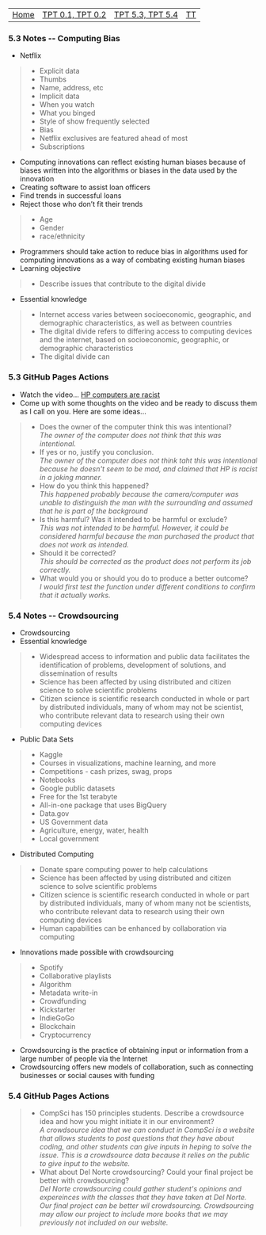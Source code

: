 <table>
    <tr>
        <td><a href=".">Home</a></td>
        <td><a href="tpt1,2">TPT 0.1, TPT 0.2</a></td>
        <td><a href="tpt53,54">TPT 5.3, TPT 5.4</a></td>
        <td><a href="tt">TT</a></td>
    </tr>
</table>

### 5.3 Notes -- Computing Bias

- Netflix
> - Explicit data
> - Thumbs
> - Name, address, etc
> - Implicit data
> - When you watch
> - What you binged
> - Style of show frequently selected
> - Bias
> - Netflix exclusives are featured ahead of most
> - Subscriptions
- Computing innovations can reflect existing human biases because of biases written into the algorithms or biases in the data used by the innovation
- Creating software to assist loan officers
- Find trends in successful loans
- Reject those who don’t fit their trends
> - Age
> - Gender
> - race/ethnicity
- Programmers should take action to reduce bias in algorithms used for computing innovations as a way of combating existing human biases
- Learning objective
> - Describe issues that contribute to the digital divide
- Essential knowledge
> - Internet access varies between socioeconomic, geographic, and demographic characteristics, as well as between countries
> - The digital divide refers to differing access to computing devices and the internet, based on socioeconomic, geographic, or demographic characteristics
> - The digital divide can 

### 5.3 GitHub Pages Actions
- Watch the video... [HP computers are racist](https://www.youtube.com/watch?v=t4DT3tQqgRM)
- Come up with some thoughts on the video and be ready to discuss them as I call on you. Here are some ideas...
> - Does the owner of the computer think this was intentional?<br>
  _The owner of the computer does not think that this was intentional._
> - If yes or no, justify you conclusion. <br>
  _The owner of the computer does not think taht this was intentional because he doesn't seem to be mad, and claimed that HP is racist in a joking manner._
> - How do you think this happened? <br>
_This happened probably because the camera/computer was unable to distinguish the man with the surrounding and assumed that he is part of the background_
> - Is this harmful? Was it intended to be harmful or exclude? <br>
_This was not intended to be harmful. However, it could be considered harmful because the man purchased the product that does not work as intended._
> - Should it be corrected? <br>
_This should be corrected as the product does not perform its job correctly._
> - What would you or should you do to produce a better outcome?<br>
_I would first test the function under different conditions to confirm that it actually works._



### 5.4 Notes -- Crowdsourcing

- Crowdsourcing
- Essential knowledge
> - Widespread access to information and public data facilitates the identification of problems, development of solutions, and dissemination of results
> - Science has been affected by using distributed and citizen science to solve scientific problems
> - Citizen science is scientific research conducted in whole or part by distributed individuals, many of whom may not be scientist, who contribute relevant data to research using their own computing devices


- Public Data Sets
> - Kaggle
> - Courses in visualizations, machine learning, and more
> - Competitions - cash prizes, swag, props
> - Notebooks
> - Google public datasets
> - Free for the 1st terabyte
> - All-in-one package that uses BigQuery
> - Data.gov
> - US Government data
> - Agriculture, energy, water, health
> - Local government
- Distributed Computing
> - Donate spare computing power to help calculations
> - Science has been affected by using distributed and citizen science to solve scientific problems
> - Citizen science is scientific research conducted in whole or part by distributed individuals, many of whom many not be scientists, who contribute relevant data to research using their own computing devices
> - Human capabilities can be enhanced by collaboration via computing
- Innovations made possible with crowdsourcing
> - Spotify
> - Collaborative playlists
> - Algorithm
> - Metadata write-in
> - Crowdfunding
> - Kickstarter
> - IndieGoGo
> - Blockchain
> - Cryptocurrency
- Crowdsourcing is the practice of obtaining input or information from a large number of people via the Internet
- Crowdsourcing offers new models of collaboration, such as connecting businesses or social causes with funding

### 5.4 GitHub Pages Actions
> - CompSci has 150 principles students. Describe a crowdsource idea and how you might initiate it in our environment?<br>
_A crowdsource idea that we can conduct in CompSci is a website that allows students to post questions that they have about coding, and other students can give inputs in heping to solve the issue. This is a crowdsource data because it relies on the public to give input to the website._
> - What about Del Norte crowdsourcing? Could your final project be better with crowdsourcing?<br>
> _Del Norte crowdsourcing could gather student's opinions and expereinces with the classes that they have taken at Del Norte. Our final project can be better wil crowdsourcing. Crowdsourcing may allow our project to include more books that we may previously not included on our website._
